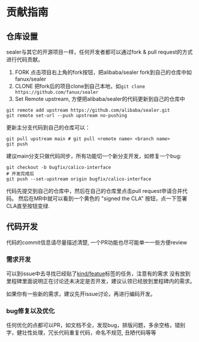 # 贡献指南

## 仓库设置

sealer与其它的开源项目一样，任何开发者都可以通过fork & pull request的方式进行代码贡献。

1. FORK 点击项目右上角的fork按钮，把alibaba/sealer fork到自己的仓库中如 fanux/sealer
2. CLONE 把fork后的项目clone到自己本地，如`git clone https://github.com/fanux/sealer`
3. Set Remote upstream, 方便把alibaba/sealer的代码更新到自己的仓库中
```shell script
git remote add upstream https://github.com/alibaba/sealer.git
git remote set-url --push upstream no-pushing
```
更新主分支代码到自己的仓库可以：
```shell script
git pull upstream main # git pull <remote name> <branch name>
git push
```

建议main分支只做代码同步，所有功能切一个新分支开发，如修复一个bug:
```shell script
git checkout -b bugfix/calico-interface
# 开发完成后
git push --set-upstream origin bugfix/calico-interface
```

代码先提交到自己的仓库中，然后在自己的仓库里点击pull request申请合并代码。
然后在MR中就可以看到一个黄色的 "signed the CLA" 按钮，点一下签署CLA直至按钮变绿.

## 代码开发

代码的commit信息请尽量描述清楚, 一个PR功能也尽可能单一一些方便review

### 需求开发

可以到issue中去寻找已经贴了[kind/featue](https://github.com/alibaba/sealer/issues?q=is%3Aissue+is%3Aopen+label%3Akind%2Ffeature)标签的任务，注意有的需求
没有放到里程碑里面说明正在讨论还未决定是否开发，建议认领已经放到里程碑内的需求。

如果你有一些新的需求，建议先开issue讨论，再进行编码开发。

### bug修复以及优化

任何优化的点都可以PR，如文档不全，发现bug，排版问题，多余空格，错别字，健壮性处理，冗长代码重复代码，命名不规范, 丑陋代码等等